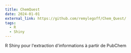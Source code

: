 ```yaml
---
title: ChemQuest
date: 2024-01-01
external_link: https://github.com/remylegoff/Chem_Quest/
tags:
  - R
  - Shiny
---
```


R Shiny pour l'extraction d'informations à partir de PubChem
<!--more-->
